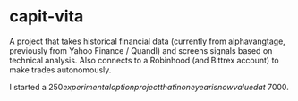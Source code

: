# capit-vita

A project that takes historical financial data (currently from alphavangtage, previously from Yahoo Finance / Quandl) and screens signals based on technical analysis. Also connects to a Robinhood (and Bittrex account) to make trades autonomously. 

I started a $250 experimental option project that in one year is now valued at ~$7000.
